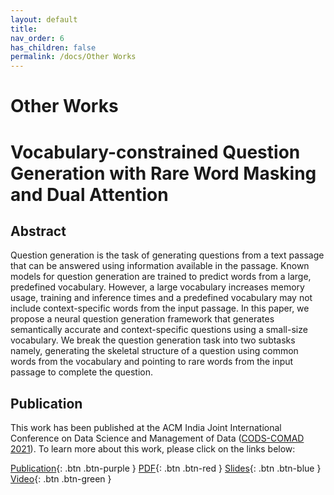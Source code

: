 ```yaml
---
layout: default
title: 
nav_order: 6
has_children: false
permalink: /docs/Other Works
---
```


# Other Works

# Vocabulary-constrained Question Generation with Rare Word Masking and Dual Attention

## Abstract
Question generation is the task of generating questions from a text passage that can be answered using information available in the passage. Known models for question generation are trained to predict words from a large, predefined vocabulary. However, a large vocabulary increases memory usage, training and inference times and a predefined vocabulary may not include context-specific words from the input passage. In this paper, we propose a neural question generation framework that generates semantically accurate and context-specific questions using a small-size vocabulary. We break the question generation task into two subtasks namely, generating the skeletal structure of a question using common words from the vocabulary and pointing to rare words from the input passage to complete the question.

## Publication
This work has been published at the ACM India Joint International Conference on Data Science and Management of Data ([CODS-COMAD 2021](https://cods-comad.in)). To learn more about this work, please click on the links below:

[Publication](https://dl.acm.org/doi/abs/10.1145/3430984.3431074){: .btn .btn-purple }
[PDF](https://emilbiju.github.io/indic-swipe/assets/Vocab-constrained-QG_CODS-COMAD.pdf){: .btn .btn-red }
[Slides](https://emilbiju.github.io/indic-swipe/assets/Cods-Comad_presentation.pdf){: .btn .btn-blue }
[Video](https://drive.google.com/file/d/1aLCYGa4ih1FyvX0oNp0aiu9Hnf0TAked/view){: .btn .btn-green }
